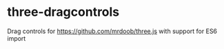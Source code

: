 # three-dragcontrols
Drag controls for https://github.com/mrdoob/three.js with support for ES6 import
